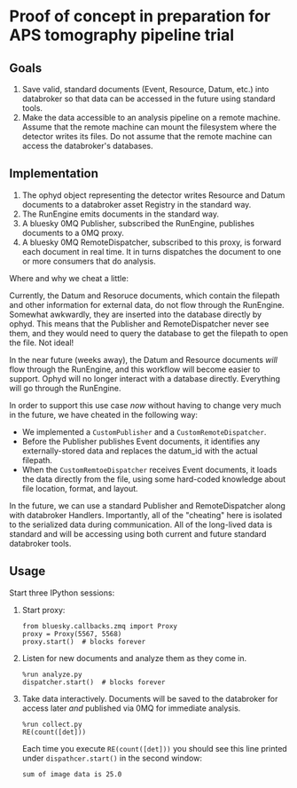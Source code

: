 # Proof of concept in preparation for APS tomography pipeline trial

## Goals

1. Save valid, standard documents (Event, Resource, Datum, etc.) into databroker
   so that data can be accessed in the future using standard tools.
2. Make the data accessible to an analysis pipeline on a remote machine. Assume
   that the remote machine can mount the filesystem where the detector writes
   its files. Do not assume that the remote machine can access the databroker's
   databases.

## Implementation

1. The ophyd object representing the detector writes Resource and Datum
   documents to a databroker asset Registry in the standard way.
2. The RunEngine emits documents in the standard way.
3. A bluesky 0MQ Publisher, subscribed the RunEngine, publishes documents to a
   0MQ proxy.
4. A bluesky 0MQ RemoteDispatcher, subscribed to this proxy, is forward each
   document in real time. It in turns dispatches the document to one or more
   consumers that do analysis.

Where and why we cheat a little:

Currently, the Datum and Resoruce documents, which contain the filepath and
other information for external data, do not flow through the RunEngine.
Somewhat awkwardly, they are inserted into the database directly by ophyd. This
means that the Publisher and RemoteDispatcher never see them, and they would
need to query the database to get the filepath to open the file. Not ideal!

In the near future (weeks away), the Datum and Resource documents *will* flow
through the RunEngine, and this workflow will become easier to support. Ophyd
will no longer interact with a database directly. Everything will go through the
RunEngine.

In order to support this use case *now* without having to change very much in
the future, we have cheated in the following way:

* We implemented a ``CustomPublisher`` and a ``CustomRemoteDispatcher``.
* Before the Publisher publishes Event documents, it identifies any
  externally-stored data and replaces the datum_id with the actual filepath.
* When the ``CustomRemtoeDispatcher`` receives Event documents, it loads the
  data directly from the file, using some hard-coded knowledge about file
  location, format, and layout.

In the future, we can use a standard Publisher and RemoteDispatcher along with
databroker Handlers. Importantly, all of the "cheating" here is isolated to the
serialized data during communication. All of the long-lived data is standard
and will be accessing using both current and future standard databroker tools.

## Usage

Start three IPython sessions:

1. Start proxy:

    ```
    from bluesky.callbacks.zmq import Proxy
    proxy = Proxy(5567, 5568)
    proxy.start()  # blocks forever
    ```

2. Listen for new documents and analyze them as they come in.

    ```
    %run analyze.py
    dispatcher.start()  # blocks forever
    ```

3. Take data interactively. Documents will be saved to the databroker for access
   later *and* published via 0MQ for immediate analysis.

    ```
    %run collect.py
    RE(count([det]))
    ```

    Each time you execute ``RE(count([det]))`` you should see this line printed
    under ``dispathcer.start()`` in the second window:

    ```
    sum of image data is 25.0
    ```
